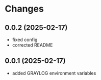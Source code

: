 # Changes

## 0.0.2 (2025-02-17)
- fixed config
- corrected README

## 0.0.1 (2025-02-17)
- added GRAYLOG environment variables
